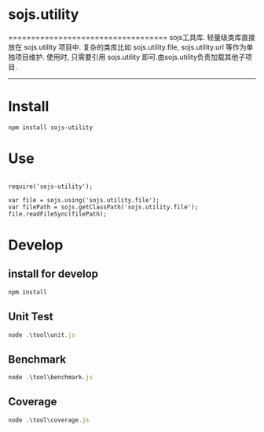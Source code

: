 # sojs.utility
===================================
sojs工具库. 
轻量级类库直接放在 sojs.utility 项目中.
复杂的类库比如 sojs.utility.file, sojs.utility.url 等作为单独项目维护.
使用时, 只需要引用 sojs.utility 即可.由sojs.utility负责加载其他子项目.

---

# Install
```
npm install sojs-utility
```

# Use
```

require('sojs-utility');

var file = sojs.using('sojs.utility.file');
var filePath = sojs.getClassPath('sojs.utility.file');
file.readFileSync(filePath);
```

# Develop

## install for develop
```js
npm install
```

## Unit Test
```js
node .\tool\unit.js
```

## Benchmark
```js
node .\tool\benchmark.js
```

## Coverage
```js
node .\tool\coverage.js
```
